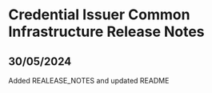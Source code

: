 # Credential Issuer Common Infrastructure Release Notes

## 30/05/2024

Added REALEASE_NOTES and updated README